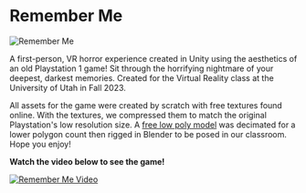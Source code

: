 # Remember Me 
![Remember Me](https://github.com/me3253/RememberMe/assets/105840905/56bb667b-0d62-496e-b593-218cc809f4d7)

A first-person, VR horror experience created in Unity using the aesthetics of an old Playstation 1 game! Sit through the horrifying nightmare of your deepest, darkest memories. Created for the Virtual Reality class at the University of Utah in Fall 2023.

All assets for the game were created by scratch with free textures found online. With the textures, we compressed them to match the original Playstation's low resolution size. A [free low poly model](https://sketchfab.com/3d-models/low-poly-mesh-base-0f9579e2d298480aa26a0d9fed9307a9) was decimated for a lower polygon count then rigged in Blender to be posed in our classroom. Hope you enjoy!

**Watch the video below to see the game!**

[![Remember Me Video](https://img.youtube.com/vi/_AI4XIng4JQ/0.jpg)](https://www.youtube.com/watch?v=_AI4XIng4JQ)
